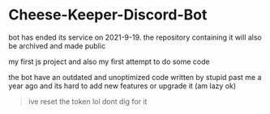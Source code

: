 # Cheese-Keeper-Discord-Bot

bot has ended its service on 2021-9-19. the repository containing it will also be archived and made public

my first js project and also my first attempt to do some code

the bot have an outdated and unoptimized code written by stupid past me a year ago and its hard to add new features or upgrade it (am lazy ok) 

> ive reset the token lol dont dig for it
